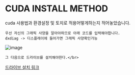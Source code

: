 # CUDA INSTALL METHOD
cuda 사용법과 환경설정 및 토치로 적용어떻게하는지 적어놓았습니다.
```
우선 자신의 그래픽 사양을 알아야하므로 아래 코드를 입력해야합니다.
dxdiag -> 디스플레이에 들어가면 그래픽 사양확인가능
```
![image](https://user-images.githubusercontent.com/97833069/230761945-fb4f4d1b-89be-4eda-b834-9c2898cc05e6.png)</br>
```
그 다음으로 드라이브를 설치해야한다.</br>
```
[드라이브 설치 링크](https://www.nvidia.co.kr/Download/index.aspx?lang=kr)
